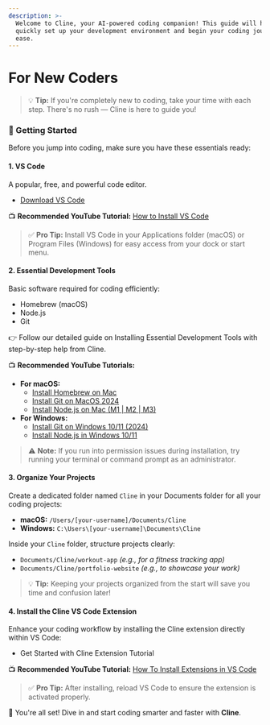 ```yaml
---
description: >-
  Welcome to Cline, your AI-powered coding companion! This guide will help you
  quickly set up your development environment and begin your coding journey with
  ease.
---
```


# For New Coders

> 💡 **Tip:** If you're completely new to coding, take your time with each step. There's no rush — Cline is here to guide you!

### 🚀 Getting Started

Before you jump into coding, make sure you have these essentials ready:

#### 1. **VS Code**

A popular, free, and powerful code editor.

* [Download VS Code](https://code.visualstudio.com/)

📺 **Recommended YouTube Tutorial:** [How to Install VS Code](https://www.youtube.com/watch?v=MlIzFUI1QGA)

> ✅ **Pro Tip:** Install VS Code in your Applications folder (macOS) or Program Files (Windows) for easy access from your dock or start menu.

#### 2. **Essential Development Tools**

Basic software required for coding efficiently:

* Homebrew (macOS)
* Node.js
* Git

👉 Follow our detailed guide on Installing Essential Development Tools with step-by-step help from Cline.

📺 **Recommended YouTube Tutorials:**

* **For macOS:**
  * [Install Homebrew on Mac](https://www.youtube.com/watch?v=hwGNgVbqasc)
  * [Install Git on MacOS 2024](https://www.youtube.com/watch?v=B4qsvQ5IqWk)
  * [Install Node.js on Mac (M1 | M2 | M3)](https://www.youtube.com/watch?v=I8H4wolRFBk)
* **For Windows:**
  * [Install Git on Windows 10/11 (2024)](https://www.youtube.com/watch?v=yjxv1HuRQy0)
  * [Install Node.js in Windows 10/11](https://www.youtube.com/watch?v=uCgAuOYpJd0)

> ⚠️ **Note:** If you run into permission issues during installation, try running your terminal or command prompt as an administrator.

#### 3. **Organize Your Projects**

Create a dedicated folder named `Cline` in your Documents folder for all your coding projects:

* **macOS:** `/Users/[your-username]/Documents/Cline`
* **Windows:** `C:\Users\[your-username]\Documents\Cline`

Inside your `Cline` folder, structure projects clearly:

* `Documents/Cline/workout-app` _(e.g., for a fitness tracking app)_
* `Documents/Cline/portfolio-website` _(e.g., to showcase your work)_

> 💡 **Tip:** Keeping your projects organized from the start will save you time and confusion later!

#### 4. **Install the Cline VS Code Extension**

Enhance your coding workflow by installing the Cline extension directly within VS Code:

* Get Started with Cline Extension Tutorial

📺 **Recommended YouTube Tutorial:** [How To Install Extensions in VS Code](https://www.youtube.com/watch?v=E7trgwZa-mk)

> ✅ **Pro Tip:** After installing, reload VS Code to ensure the extension is activated properly.

🎉 You're all set! Dive in and start coding smarter and faster with **Cline**.
